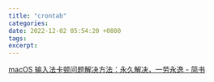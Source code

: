 ```yaml
---
title: "crontab"
categories: 
date: 2022-12-02 05:54:20 +0800
tags: 
excerpt: 
---
```


[macOS 输入法卡顿问题解决方法：永久解决，一劳永逸 - 简书](https://www.jianshu.com/p/ec2729d485a8)





